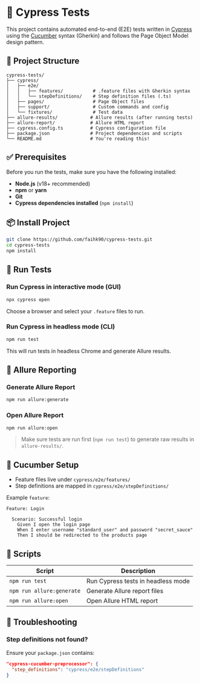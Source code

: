 
# 🧪 Cypress Tests

This project contains automated end-to-end (E2E) tests written in [Cypress](https://www.cypress.io/) using the [Cucumber](https://cucumber.io/) syntax (Gherkin) and follows the Page Object Model design pattern.

## 🚀 Project Structure

```
cypress-tests/
├── cypress/
│   ├── e2e/
│   │   ├── features/           # .feature files with Gherkin syntax
│   │   └── stepDefinitions/    # Step definition files (.ts)
│   ├── pages/                  # Page Object files
│   ├── support/                # Custom commands and config
│   └── fixtures/               # Test data
├── allure-results/            # Allure results (after running tests)
├── allure-report/             # Allure HTML report
├── cypress.config.ts          # Cypress configuration file
├── package.json               # Project dependencies and scripts
└── README.md                  # You're reading this!
```

## ✅ Prerequisites

Before you run the tests, make sure you have the following installed:

- **Node.js** (v18+ recommended)
- **npm** or **yarn**
- **Git**
- **Cypress dependencies installed** (`npm install`)

## 📦 Install Project

```bash
git clone https://github.com/faihk90/cypress-tests.git
cd cypress-tests
npm install
```

## 🧪 Run Tests

### Run Cypress in interactive mode (GUI)

```bash
npx cypress open
```

Choose a browser and select your `.feature` files to run.

### Run Cypress in headless mode (CLI)

```bash
npm run test
```

This will run tests in headless Chrome and generate Allure results.

## 🧬 Allure Reporting

### Generate Allure Report

```bash
npm run allure:generate
```

### Open Allure Report

```bash
npm run allure:open
```

> Make sure tests are run first (`npm run test`) to generate raw results in `allure-results/`.

## 🧱 Cucumber Setup

- Feature files live under `cypress/e2e/features/`
- Step definitions are mapped in `cypress/e2e/stepDefinitions/`

Example `feature`:

```gherkin
Feature: Login

  Scenario: Successful login
    Given I open the login page
    When I enter username "standard_user" and password "secret_sauce"
    Then I should be redirected to the products page
```

## 🔧 Scripts

| Script             | Description                                  |
|--------------------|----------------------------------------------|
| `npm run test`     | Run Cypress tests in headless mode           |
| `npm run allure:generate` | Generate Allure report files        |
| `npm run allure:open`     | Open Allure HTML report              |

## 🧩 Troubleshooting

### Step definitions not found?

Ensure your `package.json` contains:

```json
"cypress-cucumber-preprocessor": {
  "step_definitions": "cypress/e2e/stepDefinitions"
}
```

